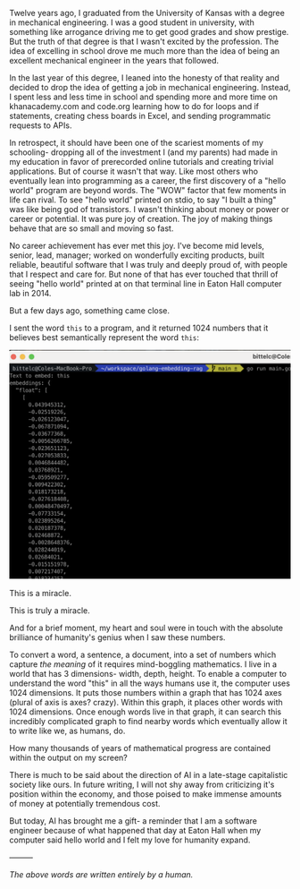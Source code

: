 Twelve years ago, I graduated from the University of Kansas with a degree in mechanical engineering. I was a good student in university, with something like arrogance driving me to get good grades and show prestige. But the truth of that degree is that I wasn't excited by the profession. The idea of excelling in school drove me much more than the idea of being an excellent mechanical engineer in the years that followed.

In the last year of this degree, I leaned into the honesty of that reality and decided to drop the idea of getting a job in mechanical engineering. Instead, I spent less and less time in school and spending more and more time on khanacademy.com and code.org learning how to do for loops and if statements, creating chess boards in Excel, and sending programmatic requests to APIs.

In retrospect, it should have been one of the scariest moments of my schooling- dropping all of the investment I (and my parents) had made in my education in favor of prerecorded online tutorials and creating trivial applications. But of course it wasn't that way. Like most others who eventually lean into programming as a career, the first discovery of a "hello world" program are beyond words. The "WOW" factor that few moments in life can rival. To see "hello world" printed on stdio, to say "I built a thing" was like being god of transistors. I wasn't thinking about money or power or career or potential. It was pure joy of creation. The joy of making things behave that are so small and moving so fast.

No career achievement has ever met this joy. I've become mid levels, senior, lead, manager; worked on wonderfully exciting products, built reliable, beautiful software that I was truly and deeply proud of, with people that I respect and care for. But none of that has ever touched that thrill of seeing "hello world" printed at on that terminal line in Eaton Hall computer lab in 2014.

But a few days ago, something came close.

I sent the word `this` to a program, and it returned 1024 numbers that it believes best semantically represent the word `this`:

![this](/assets/this.png)

This is a miracle.

This is truly a miracle.

And for a brief moment, my heart and soul were in touch with the absolute brilliance of humanity's genius when I saw these numbers.

To convert a word, a sentence, a document, into a set of numbers which capture *the meaning* of it requires mind-boggling mathematics. I live in a world that has 3 dimensions- width, depth, height. To enable a computer to understand the word "this" in all the ways humans use it, the computer uses 1024 dimensions. It puts those numbers within a graph that has 1024 axes (plural of axis is axes? crazy). Within this graph, it places other words with 1024 dimensions. Once enough words live in that graph, it can search this incredibly complicated graph to find nearby words which eventually allow it to write like we, as humans, do.

How many thousands of years of mathematical progress are contained within the output on my screen?

There is much to be said about the direction of AI in a late-stage capitalistic society like ours. In future writing, I will not shy away from criticizing it's position within the economy, and those poised to make immense amounts of money at potentially tremendous cost.

But today, AI has brought me a gift- a reminder that I am a software engineer because of what happened that day at Eaton Hall when my computer said hello world and I felt my love for humanity expand.

––––––

*The above words are written entirely by a human.*
